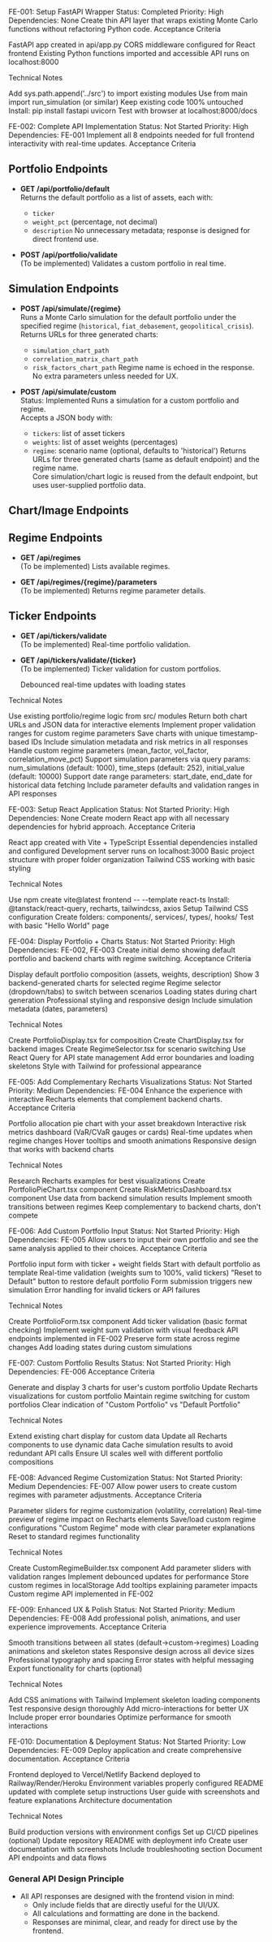 FE-001: Setup FastAPI Wrapper
Status: Completed
Priority: High
Dependencies: None
Create thin API layer that wraps existing Monte Carlo functions without refactoring Python code.
Acceptance Criteria

FastAPI app created in api/app.py
CORS middleware configured for React frontend
Existing Python functions imported and accessible
API runs on localhost:8000

Technical Notes

Add sys.path.append('../src') to import existing modules
Use from main import run_simulation (or similar)
Keep existing code 100% untouched
Install: pip install fastapi uvicorn
Test with browser at localhost:8000/docs


FE-002: Complete API Implementation
Status: Not Started
Priority: High
Dependencies: FE-001
Implement all 8 endpoints needed for full frontend interactivity with real-time updates.
Acceptance Criteria

## Portfolio Endpoints

- **GET /api/portfolio/default**  
  Returns the default portfolio as a list of assets, each with:
  - `ticker`
  - `weight_pct` (percentage, not decimal)
  - `description`
  No unnecessary metadata; response is designed for direct frontend use.

- **POST /api/portfolio/validate**  
  (To be implemented) Validates a custom portfolio in real time.

## Simulation Endpoints

- **POST /api/simulate/{regime}**  
  Runs a Monte Carlo simulation for the default portfolio under the specified regime (`historical`, `fiat_debasement`, `geopolitical_crisis`).  
  Returns URLs for three generated charts:
    - `simulation_chart_path`
    - `correlation_matrix_chart_path`
    - `risk_factors_chart_path`
  Regime name is echoed in the response.  
  No extra parameters unless needed for UX.
  
- **POST /api/simulate/custom**  
  Status: Implemented
  Runs a simulation for a custom portfolio and regime.  
  Accepts a JSON body with:
    - `tickers`: list of asset tickers
    - `weights`: list of asset weights (percentages)
    - `regime`: scenario name (optional, defaults to 'historical')
  Returns URLs for three generated charts (same as default endpoint) and the regime name.  
  Core simulation/chart logic is reused from the default endpoint, but uses user-supplied portfolio data.

## Chart/Image Endpoints

## Regime Endpoints

- **GET /api/regimes**  
  (To be implemented) Lists available regimes.

- **GET /api/regimes/{regime}/parameters**  
  (To be implemented) Returns regime parameter details.

## Ticker Endpoints

- **GET /api/tickers/validate**  
  (To be implemented) Real-time portfolio validation.

- **GET /api/tickers/validate/{ticker}**  
  (To be implemented) Ticker validation for custom portfolios.


  Debounced real-time updates with loading states

Technical Notes

Use existing portfolio/regime logic from src/ modules
Return both chart URLs and JSON data for interactive elements
Implement proper validation ranges for custom regime parameters
Save charts with unique timestamp-based IDs
Include simulation metadata and risk metrics in all responses
Handle custom regime parameters (mean_factor, vol_factor, correlation_move_pct)
Support simulation parameters via query params: num_simulations (default: 1000), time_steps (default: 252), initial_value (default: 10000)
Support date range parameters: start_date, end_date for historical data fetching
Include parameter defaults and validation ranges in API responses


FE-003: Setup React Application
Status: Not Started
Priority: High
Dependencies: None
Create modern React app with all necessary dependencies for hybrid approach.
Acceptance Criteria

React app created with Vite + TypeScript
Essential dependencies installed and configured
Development server runs on localhost:3000
Basic project structure with proper folder organization
Tailwind CSS working with basic styling

Technical Notes

Use npm create vite@latest frontend -- --template react-ts
Install: @tanstack/react-query, recharts, tailwindcss, axios
Setup Tailwind CSS configuration
Create folders: components/, services/, types/, hooks/
Test with basic "Hello World" page


FE-004: Display Portfolio + Charts
Status: Not Started
Priority: High
Dependencies: FE-002, FE-003
Create initial demo showing default portfolio and backend charts with regime switching.
Acceptance Criteria

Display default portfolio composition (assets, weights, description)
Show 3 backend-generated charts for selected regime
Regime selector (dropdown/tabs) to switch between scenarios
Loading states during chart generation
Professional styling and responsive design
Include simulation metadata (dates, parameters)

Technical Notes

Create PortfolioDisplay.tsx for composition
Create ChartDisplay.tsx for backend images
Create RegimeSelector.tsx for scenario switching
Use React Query for API state management
Add error boundaries and loading skeletons
Style with Tailwind for professional appearance


FE-005: Add Complementary Recharts Visualizations
Status: Not Started
Priority: Medium
Dependencies: FE-004
Enhance the experience with interactive Recharts elements that complement backend charts.
Acceptance Criteria

Portfolio allocation pie chart with your asset breakdown
Interactive risk metrics dashboard (VaR/CVaR gauges or cards)
Real-time updates when regime changes
Hover tooltips and smooth animations
Responsive design that works with backend charts

Technical Notes

Research Recharts examples for best visualizations
Create PortfolioPieChart.tsx component
Create RiskMetricsDashboard.tsx component
Use data from backend simulation results
Implement smooth transitions between regimes
Keep complementary to backend charts, don't compete


FE-006: Add Custom Portfolio Input
Status: Not Started
Priority: High
Dependencies: FE-005
Allow users to input their own portfolio and see the same analysis applied to their choices.
Acceptance Criteria

Portfolio input form with ticker + weight fields
Start with default portfolio as template
Real-time validation (weights sum to 100%, valid tickers)
"Reset to Default" button to restore default portfolio
Form submission triggers new simulation
Error handling for invalid tickers or API failures

Technical Notes

Create PortfolioForm.tsx component
Add ticker validation (basic format checking)
Implement weight sum validation with visual feedback
API endpoints implemented in FE-002
Preserve form state across regime changes
Add loading states during custom simulations


FE-007: Custom Portfolio Results
Status: Not Started
Priority: High
Dependencies: FE-006
Acceptance Criteria

Generate and display 3 charts for user's custom portfolio
Update Recharts visualizations for custom portfolio
Maintain regime switching for custom portfolios
Clear indication of "Custom Portfolio" vs "Default Portfolio"

Technical Notes

Extend existing chart display for custom data
Update all Recharts components to use dynamic data
Cache simulation results to avoid redundant API calls
Ensure UI scales well with different portfolio compositions


FE-008: Advanced Regime Customization
Status: Not Started
Priority: Medium
Dependencies: FE-007
Allow power users to create custom regimes with parameter adjustments.
Acceptance Criteria

Parameter sliders for regime customization (volatility, correlation)
Real-time preview of regime impact on Recharts elements
Save/load custom regime configurations
"Custom Regime" mode with clear parameter explanations
Reset to standard regimes functionality

Technical Notes

Create CustomRegimeBuilder.tsx component
Add parameter sliders with validation ranges
Implement debounced updates for performance
Store custom regimes in localStorage
Add tooltips explaining parameter impacts
Custom regime API implemented in FE-002


FE-009: Enhanced UX & Polish
Status: Not Started
Priority: Medium
Dependencies: FE-008
Add professional polish, animations, and user experience improvements.
Acceptance Criteria

Smooth transitions between all states (default→custom→regimes)
Loading animations and skeleton states
Responsive design across all device sizes
Professional typography and spacing
Error states with helpful messaging
Export functionality for charts (optional)

Technical Notes

Add CSS animations with Tailwind
Implement skeleton loading components
Test responsive design thoroughly
Add micro-interactions for better UX
Include proper error boundaries
Optimize performance for smooth interactions


FE-010: Documentation & Deployment
Status: Not Started
Priority: Low
Dependencies: FE-009
Deploy application and create comprehensive documentation.
Acceptance Criteria

Frontend deployed to Vercel/Netlify
Backend deployed to Railway/Render/Heroku
Environment variables properly configured
README updated with complete setup instructions
User guide with screenshots and feature explanations
Architecture documentation

Technical Notes

Build production versions with environment configs
Set up CI/CD pipelines (optional)
Update repository README with deployment info
Create user documentation with screenshots
Include troubleshooting section
Document API endpoints and data flows

### General API Design Principle

- All API responses are designed with the frontend vision in mind:
  - Only include fields that are directly useful for the UI/UX.
  - All calculations and formatting are done in the backend.
  - Responses are minimal, clear, and ready for direct use by the frontend.